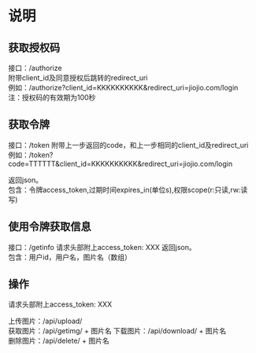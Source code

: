 # 说明
## 获取授权码
接口：/authorize  
附带client_id及同意授权后跳转的redirect_uri  
例如：/authorize?client_id=KKKKKKKKKK&redirect_uri=jiojio.com/login  
注：授权码的有效期为100秒
## 获取令牌
接口：/token
附带上一步返回的code，和上一步相同的client_id及redirect_uri
例如：/token?code=TTTTTT&client_id=KKKKKKKKKK&redirect_uri=jiojio.com/login

返回json。  
包含：令牌access_token,过期时间expires_in(单位s),权限scope(r:只读,rw:读写)
## 使用令牌获取信息
接口：/getinfo
请求头部附上access_token: XXX
返回json。  
包含：用户id，用户名，图片名（数组）

## 操作
请求头部附上access_token: XXX

上传图片：/api/upload/  
获取图片：/api/getimg/ + 图片名
下载图片：/api/download/ + 图片名  
删除图片：/api/delete/ + 图片名  